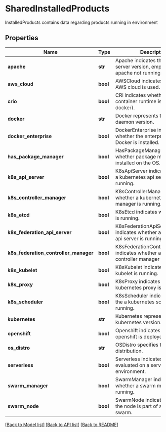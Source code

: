 # SharedInstalledProducts

InstalledProducts contains data regarding products running in environment

## Properties
Name | Type | Description | Notes
------------ | ------------- | ------------- | -------------
**apache** | **str** | Apache indicates the apache server version, empty in case apache not running.  | [optional] 
**aws_cloud** | **bool** | AWSCloud indicates whether AWS cloud is used.  | [optional] 
**crio** | **bool** | CRI indicates whether the container runtime is CRI (and not docker).  | [optional] 
**docker** | **str** | Docker represents the docker daemon version.  | [optional] 
**docker_enterprise** | **bool** | DockerEnterprise indicates whether the enterprise version of Docker is installed.  | [optional] 
**has_package_manager** | **bool** | HasPackageManager indicates whether package manager is installed on the OS.  | [optional] 
**k8s_api_server** | **bool** | K8sApiServer indicates whether a kubernetes api server is running.  | [optional] 
**k8s_controller_manager** | **bool** | K8sControllerManager indicates whether a kubernetes controller manager is running.  | [optional] 
**k8s_etcd** | **bool** | K8sEtcd indicates whether etcd is running.  | [optional] 
**k8s_federation_api_server** | **bool** | K8sFederationApiServer indicates whether a federation api server is running.  | [optional] 
**k8s_federation_controller_manager** | **bool** | K8sFederationControllerManager indicates whether a federation controller manager is running.  | [optional] 
**k8s_kubelet** | **bool** | K8sKubelet indicates whether kubelet is running.  | [optional] 
**k8s_proxy** | **bool** | K8sProxy indicates whether a kubernetes proxy is running.  | [optional] 
**k8s_scheduler** | **bool** | K8sScheduler indicates whether the a kubernetes scheduler is running.  | [optional] 
**kubernetes** | **str** | Kubernetes represents the kubernetes version.  | [optional] 
**openshift** | **bool** | Openshift indicates whether openshift is deployed.  | [optional] 
**os_distro** | **str** | OSDistro specifies the os distribution.  | [optional] 
**serverless** | **bool** | Serverless indicates whether evaluated on a serverless environment.  | [optional] 
**swarm_manager** | **bool** | SwarmManager indicates whether a swarm manager is running.  | [optional] 
**swarm_node** | **bool** | SwarmNode indicates whether the node is part of an active swarm.  | [optional] 

[[Back to Model list]](../README.md#documentation-for-models) [[Back to API list]](../README.md#documentation-for-api-endpoints) [[Back to README]](../README.md)


